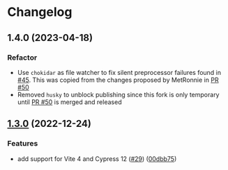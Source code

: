 # Changelog

## 1.4.0 (2023-04-18)

### Refactor

* Use `chokidar` as file watcher to fix silent preprocessor failures found in
  [#45](https://github.com/mammadataei/cypress-vite/issues/45). This was copied
  from the changes proposed by MetRonnie in [PR
  #50](https://github.com/mammadataei/cypress-vite/pull/50/commits)
* Removed `husky` to unblock publishing since this fork is only temporary until [PR
  #50](https://github.com/mammadataei/cypress-vite/pull/50/commits) is merged
  and released


## [1.3.0](https://github.com/mammadataei/cypress-vite/compare/v1.2.1...v1.3.0) (2022-12-24)

### Features

* add support for Vite 4 and Cypress 12 ([#29](https://github.com/mammadataei/cypress-vite/issues/29)) ([00dbb75](https://github.com/mammadataei/cypress-vite/commit/00dbb75efdff30157f721f4f32ba5715c9c23b67))
